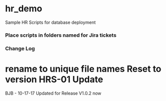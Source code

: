 # hr_demo
Sample HR Scripts for database deployment

### Place scripts in folders named for Jira tickets

### Change Log ###
rename to unique file names
Reset to version HRS-01
Update
=======
BJB - 10-17-17 Updated for Release V1.0.2 now


